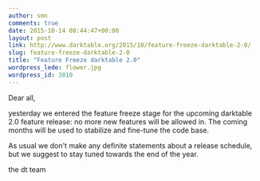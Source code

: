 ```yaml
---
author: smn
comments: true
date: 2015-10-14 08:44:47+00:00
layout: post
link: http://www.darktable.org/2015/10/feature-freeze-darktable-2-0/
slug: feature-freeze-darktable-2-0
title: "Feature Freeze darktable 2.0"
wordpress_lede: flower.jpg
wordpress_id: 3810
---
```


Dear all,

yesterday we entered the feature freeze stage for the upcoming darktable 2.0 feature release: no more new features will be allowed in. The coming months will be used to stabilize and fine-tune the code base.

As usual we don't make any definite statements about a release schedule, but we suggest to stay tuned towards the end of the year.

the dt team
